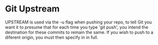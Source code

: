 Git Upstream
============

UPSTREAM is used via the -u flag when pushing your repo, to tell Git you want it to presume that for each time you type 'git push', you intend the destination for these commits to remain the same. If you wish to push to a diferent origin, you must then specify in in full.